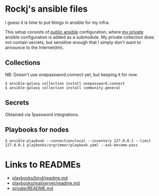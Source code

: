 
# Rockj's ansible files

I guess it is time to put things in ansible for my infra.

This setup consists of [public ansible](https://github.com/norrs/ansible) configuration,
where [my private](https://github.com/norrs/ansible-private) ansible configuration is added as a
submodule. My private collection does not contain secrets, but sensitive enough that I simply
don't want to announce to the Internet(tm).

## Collections

NB: Doesn't use onepassword.connect yet, but keeping it for now.

```
$ ansible-galaxy collection install onepassword.connect
$ ansible-galaxy collection install community.general
```

## Secrets

Obtained via 1password integrations.

## Playbooks for nodes

`$ ansible-playbook --connection=local --inventory 127.0.0.1 --limit 127.0.0.1 playbooks/orgrimmar/playbook.yaml --ask-become-pass`


# Links to READMEs

- [playbooks/bind/readme.md](./playbooks/bind/readme.md)
- [playbooks/mailserver/readme.md](./playbooks/mailserver/readme.md)
- [private/README.md](https://github.com/norrs/ansible-private/blob/main/README.md)
